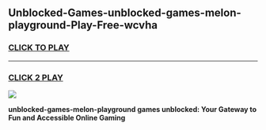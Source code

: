 
## Unblocked-Games-unblocked-games-melon-playground-Play-Free-wcvha
<h3>
<a href="https://premium76.site?title=unblocked-games-melon-playground&ref=15A">CLICK TO PLAY</a></h3>
<hr>

<h3>
<a href="https://premium76.site?title=unblocked-games-melon-playground&ref=15A">CLICK 2 PLAY</a>
  
</h3>

<a href="https://premium76.site?title=unblocked-games-melon-playground&ref=15A"><img src="https://clearcache.store/games.png"></a>


**unblocked-games-melon-playground games unblocked: Your Gateway to Fun and Accessible Online Gaming**
